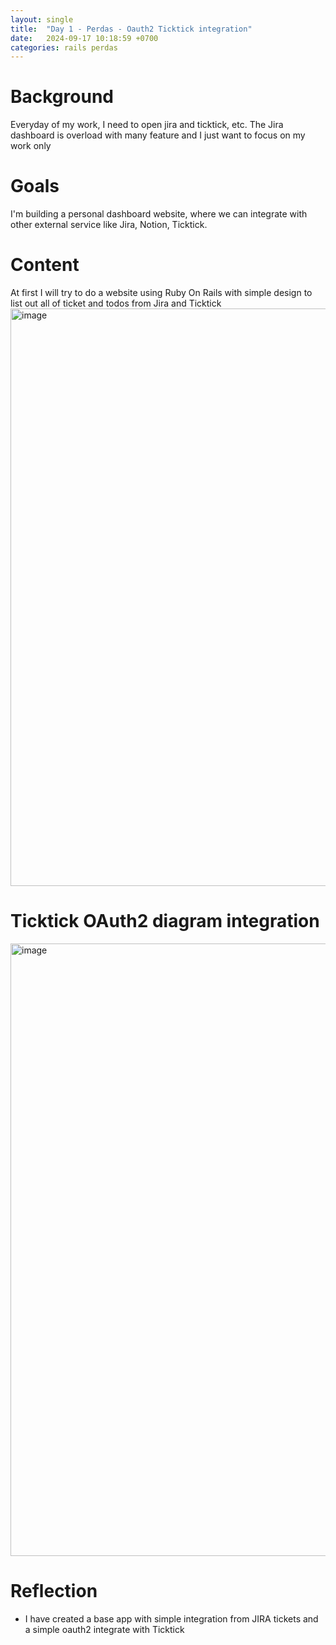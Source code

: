 ```yaml
---
layout: single
title:  "Day 1 - Perdas - Oauth2 Ticktick integration"
date:   2024-09-17 10:18:59 +0700
categories: rails perdas
---
```

# Background

Everyday of my work, I need to open jira and ticktick, etc. The Jira dashboard is overload with many feature and I just want to focus on my work only

# Goals
I'm building a personal dashboard website, where we can integrate with other external service like Jira, Notion, Ticktick.

# Content
At first I will try to do a website using Ruby On Rails with simple design to list out all of ticket and todos from Jira and Ticktick
<img width="924" alt="image" src="https://github.com/user-attachments/assets/c0ca9b68-93ab-4b37-95d5-7cfcbc29cbf1">

# Ticktick OAuth2 diagram integration
<img width="980" alt="image" src="https://github.com/user-attachments/assets/3e234277-6397-4754-b63c-7b12b04e027b">


# Reflection
- I have created a base app with simple integration from JIRA tickets and a simple oauth2 integrate with Ticktick
